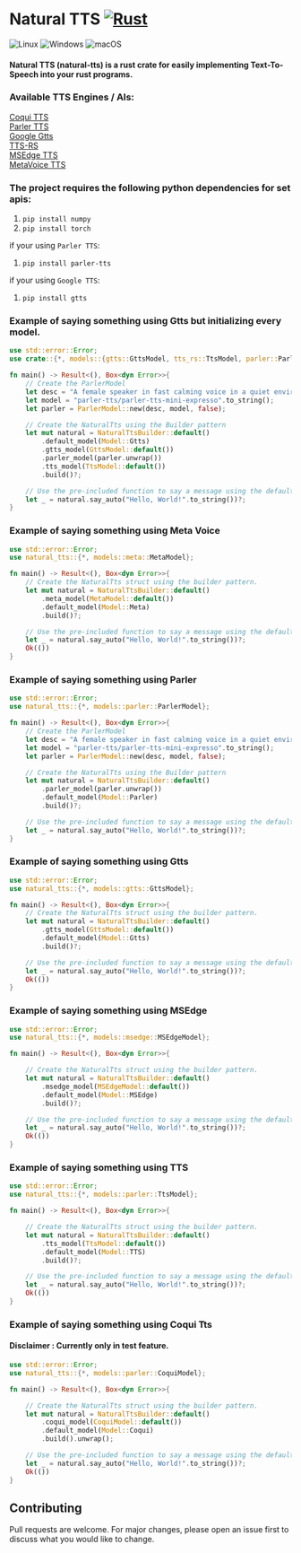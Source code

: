 # Natural TTS [![Rust](https://img.shields.io/badge/Rust-%23000000.svg?e&logo=rust&logoColor=white)]()

![Linux](https://img.shields.io/badge/Linux-FCC624?style=for-the-badge&logo=linux&logoColor=black) ![Windows](https://img.shields.io/badge/Windows-0078D6?style=for-the-badge&logo=windows&logoColor=white)  ![macOS](https://img.shields.io/badge/mac%20os-000000?style=for-the-badge&logo=macos&logoColor=F0F0F0)

#### Natural TTS (natural-tts) is a rust crate for easily implementing Text-To-Speech into your rust programs.

### Available TTS Engines / AIs:
[Coqui TTS](https://github.com/coqui-ai/TTS)\
[Parler TTS](https://github.com/huggingface/parler-tts)\
[Google Gtts](https://github.com/pndurette/gTTS)\
[TTS-RS](https://github.com/ndarilek/tts-rs)\
[MSEdge TTS](https://github.com/hs-CN/msedge-tts)\
[MetaVoice TTS](https://github.com/metavoiceio/metavoice-src)

### The project requires the following python dependencies for set apis:
1. ```pip install numpy```
2. ```pip install torch```

if your using `Parler TTS`:
1. ```pip install parler-tts```

if your using `Google TTS`:
1. ```pip install gtts```

### Example of saying something using Gtts but initializing every model.

```Rust
use std::error::Error;
use crate::{*, models::{gtts::GttsModel, tts_rs::TtsModel, parler::ParlerModel, msedge::MSEdgeModel}};

fn main() -> Result<(), Box<dyn Error>>{
    // Create the ParlerModel
    let desc = "A female speaker in fast calming voice in a quiet environment".to_string();
    let model = "parler-tts/parler-tts-mini-expresso".to_string();
    let parler = ParlerModel::new(desc, model, false);

    // Create the NaturalTts using the Builder pattern
    let mut natural = NaturalTtsBuilder::default()
        .default_model(Model::Gtts)
        .gtts_model(GttsModel::default())
        .parler_model(parler.unwrap())
        .tts_model(TtsModel::default())
        .build()?;

    // Use the pre-included function to say a message using the default_model.
    let _ = natural.say_auto("Hello, World!".to_string())?;
}

```

### Example of saying something using Meta Voice

```Rust
use std::error::Error;
use natural_tts::{*, models::meta::MetaModel};

fn main() -> Result<(), Box<dyn Error>>{
    // Create the NaturalTts struct using the builder pattern.
    let mut natural = NaturalTtsBuilder::default()
        .meta_model(MetaModel::default())
        .default_model(Model::Meta)
        .build()?;

    // Use the pre-included function to say a message using the default_model.
    let _ = natural.say_auto("Hello, World!".to_string())?;
    Ok(())
}

```

### Example of saying something using Parler

```Rust
use std::error::Error;
use natural_tts::{*, models::parler::ParlerModel};

fn main() -> Result<(), Box<dyn Error>>{
    // Create the ParlerModel
    let desc = "A female speaker in fast calming voice in a quiet environment".to_string();
    let model = "parler-tts/parler-tts-mini-expresso".to_string();
    let parler = ParlerModel::new(desc, model, false);

    // Create the NaturalTts using the Builder pattern
    let mut natural = NaturalTtsBuilder::default()
        .parler_model(parler.unwrap())
        .default_model(Model::Parler)
        .build()?;

    // Use the pre-included function to say a message using the default_model.
    let _ = natural.say_auto("Hello, World!".to_string())?;
}

```

### Example of saying something using Gtts

```Rust
use std::error::Error;
use natural_tts::{*, models::gtts::GttsModel};

fn main() -> Result<(), Box<dyn Error>>{
    // Create the NaturalTts struct using the builder pattern.
    let mut natural = NaturalTtsBuilder::default()
        .gtts_model(GttsModel::default())
        .default_model(Model::Gtts)
        .build()?;

    // Use the pre-included function to say a message using the default_model.
    let _ = natural.say_auto("Hello, World!".to_string())?;
    Ok(())
}

```

### Example of saying something using MSEdge

```Rust
use std::error::Error;
use natural_tts::{*, models::msedge::MSEdgeModel};

fn main() -> Result<(), Box<dyn Error>>{

    // Create the NaturalTts struct using the builder pattern.
    let mut natural = NaturalTtsBuilder::default()
        .msedge_model(MSEdgeModel::default())
        .default_model(Model::MSEdge)
        .build()?;

    // Use the pre-included function to say a message using the default_model.
    let _ = natural.say_auto("Hello, World!".to_string())?;
    Ok(())
}

```

### Example of saying something using TTS

```Rust
use std::error::Error;
use natural_tts::{*, models::parler::TtsModel};

fn main() -> Result<(), Box<dyn Error>>{

    // Create the NaturalTts struct using the builder pattern.
    let mut natural = NaturalTtsBuilder::default()
        .tts_model(TtsModel::default())
        .default_model(Model::TTS)
        .build()?;

    // Use the pre-included function to say a message using the default_model.
    let _ = natural.say_auto("Hello, World!".to_string())?;
    Ok(())
}

```

### Example of saying something using Coqui Tts
#### Disclaimer : Currently only in test feature.

```Rust
use std::error::Error;
use natural_tts::{*, models::parler::CoquiModel};

fn main() -> Result<(), Box<dyn Error>>{

    // Create the NaturalTts struct using the builder pattern.
    let mut natural = NaturalTtsBuilder::default()
        .coqui_model(CoquiModel::default())
        .default_model(Model::Coqui)
        .build().unwrap();

    // Use the pre-included function to say a message using the default_model.
    let _ = natural.say_auto("Hello, World!".to_string())?;
    Ok(())
}

```

## Contributing

Pull requests are welcome. For major changes, please open an issue first
to discuss what you would like to change.
